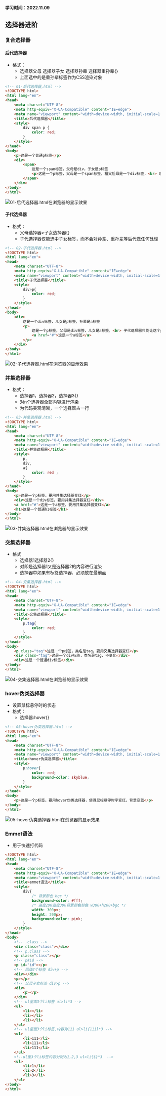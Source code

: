 **学习时间：2022.11.09**
## 选择器进阶
### 复合选择器
#### 后代选择器
* 格式：
  + 选择器父母 选择器子女 选择器孙辈 选择器重孙辈{}
  + 上面选中的是重孙辈标签作为CSS渲染对象
```html
<!-- 01-后代选择器,html -->
<!DOCTYPE html>
<html lang="en">
<head>
    <meta charset="UTF-8">
    <meta http-equiv="X-UA-Compatible" content="IE=edge">
    <meta name="viewport" content="width=device-width, initial-scale=1.0">
    <title>后代选择器</title>
    <style>
        div span p {
            color: red;
        }
    </style>
</head>
<body>
    <p>这是一个普通p标签</p>
    <div>
        <span>
            这是一个span标签，父母是div，子女是p标签
            <p>这是一个p标签，父母是一个span标签，祖父祖母是一个div标签，<br> 现在要用后代选择器将这个p标签的内容变红</p>
        </span>
    </div>
</body>
</html>
```
![01-后代选择器.html在浏览器的显示效果](images/04-01.png)

#### 子代选择器
* 格式：
  + 父母选择器>子女选择器{}
  + 子代选择器仅能选中子女标签，而不会对孙辈、重孙辈等后代做任何处理
```html
<!-- 02-子代选择器.html -->
<!DOCTYPE html>
<html lang="en">
<head>
    <meta charset="UTF-8">
    <meta http-equiv="X-UA-Compatible" content="IE=edge">
    <meta name="viewport" content="width=device-width, initial-scale=1.0">
    <title>子代选择器</title>
    <style>
        div>p{
            color: red;
        }
    </style>
</head>
<body>
    <div>
        这是一个div标签，儿女是p标签，孙辈是a标签
        <p>
            这是一个p标签，父母是div标签，儿女是a标签，<br> 子代选择器只能让这个p标签变红而不会人它的儿女a变红
            <a href="#">这是一个a标签</a>
        </p>
    </div>
</body>
</html>
```
![02-子代选择器.html在浏览器的显示效果](images/04-02.png)

### 并集选择器
* 格式：
  + 选择器1，选择器2，选择器3{}
  + 对n个选择器全部内容进行渲染
  + 为代码美观清晰，一个选择器占一行
```html
<!-- 03-并集选择器.html -->
<!DOCTYPE html>
<html lang="en">
<head>
    <meta charset="UTF-8">
    <meta http-equiv="X-UA-Compatible" content="IE=edge">
    <meta name="viewport" content="width=device-width, initial-scale=1.0">
    <title>并集选择器</title>
    <style>
        p,
        div,
        a{
            color: red ;
        }
    </style>
</head>
<body>
    <p>这是一个p标签，要用并集选择器变红</p>
    <div>这是一个div标签，要用并集选择器变红</div>
    <a href="#">这是一个a标签，要用并集选择器变红</a>
    <h1>这是一个普通h1标签</h1>
</body>
</html>
```
![03-并集选择器.html在浏览器的显示效果](images/04-03.png)
### 交集选择器
* 格式
  + 选择器1选择器2{}
  + 对即是选择器1又是选择器2的内容进行渲染
  + 选择器中如果有标签选择器，必须放在最前面

```html
<!-- 04-交集选择器.html -->
<!DOCTYPE html>
<html lang="en">
<head>
    <meta charset="UTF-8">
    <meta http-equiv="X-UA-Compatible" content="IE=edge">
    <meta name="viewport" content="width=device-width, initial-scale=1.0">
    <title>交集选择器</title>
    <style>
        p.tag{
            color: red;
        }
    </style>
</head>
<body>
    <p class="tag">这是一个p标签，类名是tag，要用交集选择器变红</p>
    <div class="tag">这是一个div标签，类名是tag，不变化</div>
    <div>这是一个普通div标签</div>
</body>
</html>
```
![04-交集选择器.html在浏览器的显示效果](images/04-04.png)

### hover伪类选择器
* 设置鼠标悬停时的状态
* 格式：
  + 选择器:hover{}
```html
<!-- 05-hover伪类选择器.html -->
<!DOCTYPE html>
<html lang="en">
<head>
    <meta charset="UTF-8">
    <meta http-equiv="X-UA-Compatible" content="IE=edge">
    <meta name="viewport" content="width=device-width, initial-scale=1.0">
    <title>hover伪类选择器</title>
    <style>
        p:hover{
            color: red;
            background-color: skyblue;
        }
    </style>
</head>
<body>
    <p>这是一个p标签，要用hover伪类选择器，使得鼠标悬停时字变红，背景变蓝</p>
</body>
</html>
```
![05-hover伪类选择器.html在浏览器的显示效果](images/04-05.png)
### Emmet语法
* 用于快速打代码
```html
<!DOCTYPE html>
<html lang="en">
<head>
    <meta charset="UTF-8">
    <meta http-equiv="X-UA-Compatible" content="IE=edge">
    <meta name="viewport" content="width=device-width, initial-scale=1.0">
    <title>emmet语法</title>
    <style>
        div{
            /* 背景颜色 bgc */
            background-color: #fff;
            /* 高度200宽度300背景颜色粉色 w300+h200+bgc */
            width: 300px;
            height: 200px;
            background-color: pink;
        }
    </style>
</head>
<body>
    <!-- .class -->
    <div class="class"></div>
    <!-- p.class -->
    <p class="class"></p>
    <!-- p#id -->
    <p id="id"></p>
    <!-- 同级2个标签 div+p -->
    <div></div>
    <p></p>
    <!-- 父母子女标签 div>p -->
    <div>
        <p></p>
    </div>
    <!-- ul里面3个li标签 ul>li*3 -->
    <ul>
        <li></li>
        <li></li>
        <li></li>
    </ul>
    <!-- ul里面3个li标签,内容为111 ul>li{111}*3 -->
    <ul>
        <li>111</li>
        <li>111</li>
        <li>111</li>
    </ul>
    <!--ul里3个li标签内容分别为1,2,3 ul>li{$}*3  -->
    <ul>
        <li>1</li>
        <li>2</li>
        <li>3</li>
    </ul>
</body>
</html>
```
